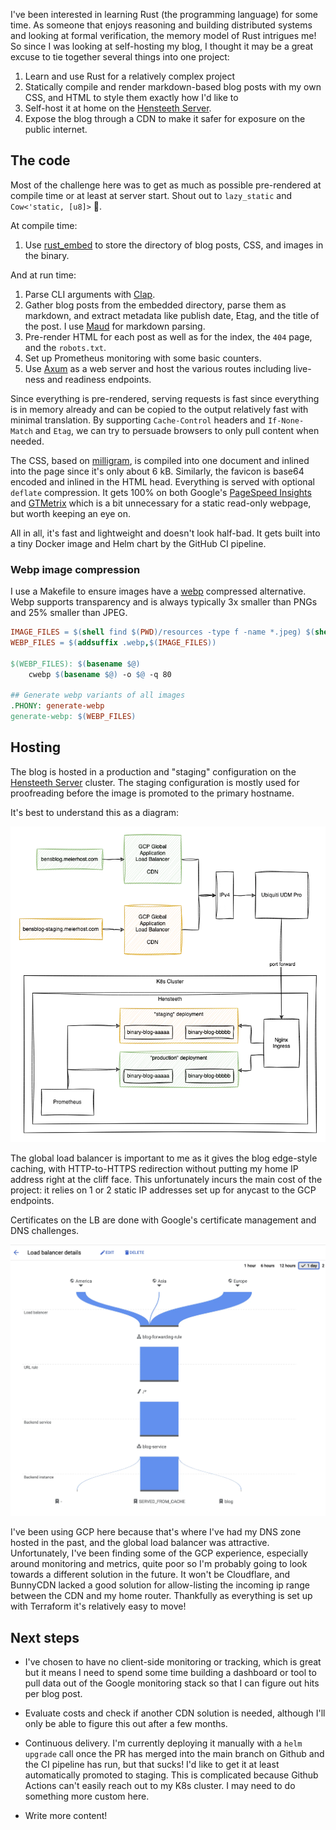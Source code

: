 <meta x-title="A binary blog"/>

I've been interested in learning Rust (the programming language) for some time. As someone that enjoys reasoning and building distributed systems and looking at formal verification, the memory model of Rust intrigues me! So since I was looking at self-hosting my blog, I thought it may be a great excuse to tie together several things into one project:

1. Learn and use Rust for a relatively complex project
2. Statically compile and render markdown-based blog posts with my own CSS, and HTML to style them exactly how I'd like to
3. Self-host it at home on the [Hensteeth Server](../20230705-home-lab-infrastructure).
4. Expose the blog through a CDN to make it safer for exposure on the public internet.

## The code

Most of the challenge here was to get as much as possible pre-rendered at compile time or at least at server start. Shout out to `lazy_static` and `Cow<'static, [u8]>` 🙌.

At compile time:

1. Use [rust_embed](https://docs.rs/rust-embed/latest/rust_embed/) to store the directory of blog posts, CSS, and images in the binary.

And at run time:

1. Parse CLI arguments with [Clap](https://docs.rs/clap/latest/clap/).
2. Gather blog posts from the embedded directory, parse them as markdown, and extract metadata like publish date, Etag, and the title of the post. I use [Maud](https://docs.rs/maud/latest/maud/) for markdown parsing.
3. Pre-render HTML for each post as well as for the index, the `404` page, and the `robots.txt`.
4. Set up Prometheus monitoring with some basic counters.
5. Use [Axum](https://docs.rs/axum/latest/axum/) as a web server and host the various routes including live-ness and readiness endpoints.

Since everything is pre-rendered, serving requests is fast since everything is in memory already and can be copied to the output relatively fast with minimal translation. By supporting `Cache-Control` headers and `If-None-Match` and `Etag`, we can try to persuade browsers to only pull content when needed.

The CSS, based on [milligram](https://milligram.io/), is compiled into one document and inlined into the page since it's only about 6 kB. Similarly, the favicon is base64 encoded and inlined in the HTML head. Everything is served with optional `deflate` compression. It gets 100% on both Google's [PageSpeed Insights](./pagespeed.png.webp) and [GTMetrix](./gtmetrix.png.webp) which is a bit unnecessary for a static read-only webpage, but worth keeping an eye on.

All in all, it's fast and lightweight and doesn't look half-bad. It gets built into a tiny Docker image and Helm chart by the GitHub CI pipeline.

### Webp image compression

I use a Makefile to ensure images have a [webp](https://developers.google.com/speed/webp) compressed alternative. Webp supports transparency and is always typically 3x smaller than PNGs and 25% smaller than JPEG. 

```Makefile
IMAGE_FILES = $(shell find $(PWD)/resources -type f -name *.jpeg) $(shell find $(PWD)/resources  -type f -name *.png) $(shell find $(PWD)/resources  -type f -name *.jpg)
WEBP_FILES = $(addsuffix .webp,$(IMAGE_FILES))

$(WEBP_FILES): $(basename $@)
	cwebp $(basename $@) -o $@ -q 80

## Generate webp variants of all images
.PHONY: generate-webp
generate-webp: $(WEBP_FILES)
```

## Hosting

The blog is hosted in a production and "staging" configuration on the [Hensteeth Server](../20230705-home-lab-infrastructure) cluster. The staging configuration is mostly used for proofreading before the image is promoted to the primary hostname.

It's best to understand this as a diagram:

![diagram showing k8s deployment, port forwarding, and Google Cloud load balancer](blog-infra.drawio.png.webp)

The global load balancer is important to me as it gives the blog edge-style caching, with HTTP-to-HTTPS redirection without putting my home IP address right at the cliff face. This unfortunately incurs the main cost of the project: it relies on 1 or 2 static IP addresses set up for anycast to the GCP endpoints.

Certificates on the LB are done with Google's certificate management and DNS challenges.

![traffic flow with caching](flow.png.webp)

I've been using GCP here because that's where I've had my DNS zone hosted in the past, and the global load balancer was attractive. Unfortunately, I've been finding some of the GCP experience, especially around monitoring and metrics, quite poor so I'm probably going to look towards a different solution in the future. It won't be Cloudflare, and BunnyCDN lacked a good solution for allow-listing the incoming ip range between the CDN and my home router. Thankfully as everything is set up with Terraform it's relatively easy to move!

## Next steps

- I've chosen to have no client-side monitoring or tracking, which is great but it means I need to spend some time building a dashboard or tool to pull data out of the Google monitoring stack so that I can figure out hits per blog post.

- Evaluate costs and check if another CDN solution is needed, although I'll only be able to figure this out after a few months.

- Continuous delivery. I'm currently deploying it manually with a `helm upgrade` call once the PR has merged into the main branch on Github and the CI pipeline has run, but that sucks! I'd like to get it at least automatically promoted to staging. This is complicated because Github Actions can't easily reach out to my K8s cluster. I may need to do something more custom here.

- Write more content!
